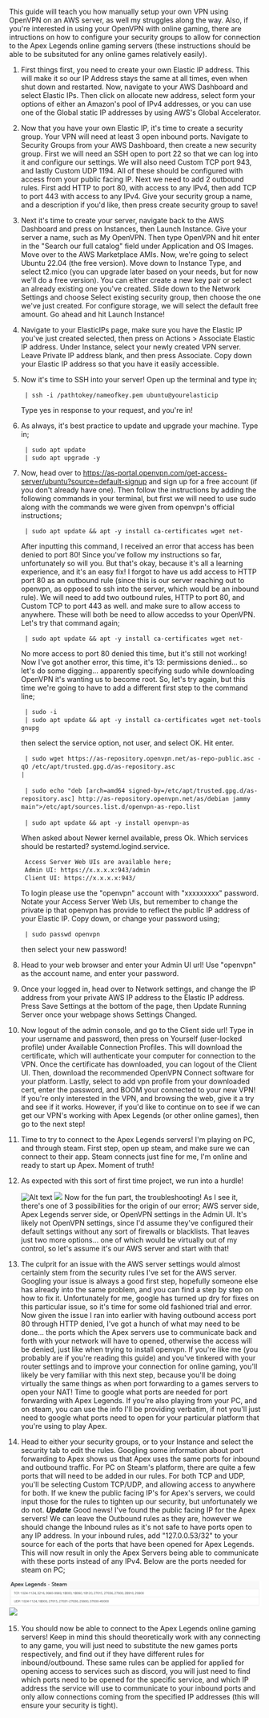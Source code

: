 This guide will teach you how manually setup your own VPN using OpenVPN on an AWS server, as well my struggles along the way. Also, if you're interested in using your OpenVPN with online gaming, there are intructions on how to configure your security groups to allow for connection to the Apex Legends online gaming servers (these instructions should be able to be subsituted for any online games relatively easily).

1. First things first, you need to create your own Elastic IP address. This will make it so our IP Address stays the same at all times, even when shut down and restarted. Now, navigate to your AWS Dashboard and select Elastic IPs. Then click on allocate new address, select form your options of either an Amazon's pool of IPv4 addresses, or you can use one of the Global static IP addresses by using AWS's Global Accelerator. 

2. Now that you have your own Elastic IP, it's time to create a security group. Your VPN will need at least 3 open inbound ports. Navigate to Security Groups from your AWS Dashboard, then create a new security group. First we will need an SSH open to port 22 so that we can log into it and configure our settings. We will also need Custom TCP port 943, and lastly Custom UDP 1194. All of these should be configured with access from your public facing IP. Next we need to add 2 outbound rules. First add HTTP to port 80, with access to any IPv4, then add TCP to port 443 with access to any IPv4. Give your security group a name, and a description if you'd like, then press create security group to save!

3. Next it's time to create your server, navigate back to the AWS Dashboard and press on Instances, then Launch Instance. Give your server a name, such as My OpenVPN. Then type       OpenVPN and hit enter in the "Search our full catalog" field under Application and OS Images. Move over to the AWS Marketplace AMIs. Now, we're going to select Ubuntu 22.04 (the free version). Move down to Instance Type, and select t2.mico (you can upgrade later based on your needs, but for now we'll do a free version). You can either create a new key pair or select an already existing one you've created. Slide down to the Network Settings and choose Select existing security group, then choose the one we've just created. For configure storage, we will select the default free amount. Go ahead and hit Launch Instance!

4. Navigate to your ElasticIPs page, make sure you have the Elastic IP you've just created selected, then press on Actions > Associate Elastic IP address. Under Instance, select your newly created VPN server. Leave Private IP address blank, and then press Associate. Copy down your Elastic IP address so that you have it easily accessible.

5. Now it's time to SSH into your server! Open up the terminal and type in;                 

        | ssh -i /pathtokey/nameofkey.pem ubuntu@yourelasticip                                       

    Type yes in response to your request, and you're in!

6. As always, it's best practice to update and upgrade your machine. Type in;                          

        | sudo apt update                                                                                                       
        | sudo apt upgrade -y

7. Now, head over to https://as-portal.openvpn.com/get-access-server/ubuntu?source=default-signup and sign up for a free account (if you don't already have one). Then follow the instructions by adding the following commands in your terminal, but first we will need to use sudo  along with the commands we were given from openvpn's official 
instructions;                                                      

        | sudo apt update && apt -y install ca-certificates wget net-                                                                   

    After inputting this command, I received an error that access has been denied to port 80! Since you've follow my instructions so far, unfortunately so will you. But that's okay, because it's all a learning experience, and it's an easy fix! I forgot to have us add access to HTTP port 80 as an outbound rule (since this is our server reaching out to openvpn, as opposed to ssh into the server, which would be an inbound rule). We will need to add two outbound rules, HTTP to port 80, and Custom TCP to port 443 as well. and make sure to allow access to anywhere. These will both be need to allow accedss to your OpenVPN. Let's try that command again;                                                 

        | sudo apt update && apt -y install ca-certificates wget net-                                    

    No more access to port 80 denied this time, but it's still not working! Now I've got another error, this time, it's 13: permissions denied... so let's do some digging... apparently specifying sudo while downloading OpenVPN it's wanting us to become root. So, let's try again, but this time we're going to have to add a different first step to the command line;                                                                     

        | sudo -i                                                                                                                                                                                                                   
        | sudo apt update && apt -y install ca-certificates wget net-tools gnupg                                                               

    then select the service option, not user, and select OK. Hit enter.                                                                 

        | sudo wget https://as-repository.openvpn.net/as-repo-public.asc -qO /etc/apt/trusted.gpg.d/as-repository.asc                                                                    | 

        | sudo echo "deb [arch=amd64 signed-by=/etc/apt/trusted.gpg.d/as-repository.asc] http://as-repository.openvpn.net/as/debian jammy main">/etc/apt/sources.list.d/openvpn-as-repo.list                                                                   

        | sudo apt update && apt -y install openvpn-as                                                         

    When asked about Newer kernel available, press Ok. Which services should be restarted? systemd.logind.service.                                                                            
        
        Access Server Web UIs are available here;                                                                 
        Admin UI: https://x.x.x.x:943/admin                                                                             
        Client UI: https://x.x.x.x:943/                                                                                      
    
    To login please use the "openvpn" account with "xxxxxxxxx" password.                    
    Notate your Access Server Web UIs, but remember to change the private ip that openvpn has provide to reflect the public IP address of your Elastic IP.             Copy down, or change your password using;                                                             

        | sudo passwd openvpn                                                                                               

    then select your new password!

8. Head to your web browser and enter your Admin UI url! Use "openvpn" as the account name, and enter your password. 

9. Once your logged in, head over to Network settings, and change the IP address from your private AWS IP address to the Elastic IP address. Press Save Settings at the bottom of the page, then Update Running Server once your webpage shows Settings Changed. 

10. Now logout of the admin console, and go to the Client side url! Type in your username and password, then press on Yourself (user-locked profile) under Available Connection Profiles. This will download the certificate, which will authenticate your computer for connection to the VPN. Once the certificate has downloaded, you can logout of the Client UI. Then, download the recommended OpenVPN Connect software for your platform. Lastly, select to add vpn profile from your downloaded cert, enter the password, and BOOM your connected to your new VPN! If you're only interested in the VPN, and browsing the web, give it a try and see if it works. However, if you'd like to continue on to see if we can get our VPN's working with Apex Legends (or other online games), then go to the next step!

11. Time to try to connect to the Apex Legends servers! I'm playing on PC, and through steam. First step, open up steam, and make sure we can connect to their app. Steam connects just fine for me, I'm online  and ready to start up Apex. Moment of truth!

12. As expected with this sort of first time project, we run into a hurdle!           

     ![Alt text](retryissue.jpg) 
    <img src="D:\Obsidian Vault\Image Links\20230605_145420.jpg">
    Now for the fun part, the troubleshooting! As I see it, there's one of 3 possibilities for the origin of our error; AWS server side, Apex Legends server side, or OpenVPN settings in the Admin UI. It's likely not OpenVPN settings, since I'd assume they've configured their default settings without any sort of firewalls or blacklists. That leaves just two more options... one of which would be virtually out of my control, so let's assume it's our AWS server and start with that!

13. The culprit for an issue with the AWS server settings would almost certainly stem from the security rules I've set for the AWS server. Googling your issue is always a good first    step, hopefully someone else has already into the same problem, and you can find a step by step on how to fix it. Unfortunately for me, google has turned up dry for fixes on this particular issue, so it's time for some old fashioned trial and error. Now given the issue I ran into earlier with having outbound access port 80 through HTTP denied, I've got a hunch of what may need to be done... the ports which the Apex servers use to communicate back and forth with your network will have to opened, otherwise the access will be denied, just like when trying to install openvpn. If you're like me (you probably are if you're reading this guide) and you've tinkered with your router settings and to improve your connection for online gaming, you'll likely be very familiar with this next step, because you'll be doing virtually the same things as when port forwarding to a games servers to open your NAT! Time to google what ports are needed for port forwarding with Apex Legends. If you're also playing from your PC, and on steam, you can use the info I'll be providing verbatim, if not you'll just need to google what ports need to open for your particular platform that you're using to play Apex. 

14. Head to either your security groups, or to your Instance and select the security tab to edit the rules. Googling some information about port forwarding to Apex shows us that Apex uses the same ports for inbound and outbound traffic. For PC on Steam's platform, there are quite a few ports that will need to be added in our rules. For both TCP and UDP, you'll be selecting Custom TCP/UDP, and allowing access to anywhere for both. If we knew the public facing IP's for Apex's servers, we could input those for the rules to tighten up our security, but unfortunately we do not. 
***Update*** Good news! I've found the public facing IP for the Apex servers! We can leave the Outbound rules as they are, however we should change the Inbound rules as it's not safe to have ports open to any IP address. In your inbound rules, add "127.0.0.53/32" to your source for each of the ports that have been opened for Apex Legends. This will now result in only the Apex Servers being able to communicate with these ports instead of any IPv4. Below are the ports needed for steam on PC;


 ![Alt text](apexportforward.png) 
    <img src="D:\Obsidian Vault\Image Links\apexports.png">

15. You should now be able to connect to the Apex Legends online gaming servers! Keep in mind this should theoretically work with any connecting to any game, you will just need to     substitute the new games ports respectively, and find out if they have different rules for inbound/outbound. These same rules can be applied for applied for opening access to services such as discord, you will just need to find which ports need to be opened for the specific service, and which IP address the service will use to communicate to your inbound ports and only allow connections coming from the specified IP addresses (this will ensure your security is tight).